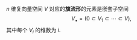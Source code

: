 
$n$ 维复向量空间 $V$ 对应的**旗流形**的元素是嵌套子空间
$$
V_\bullet = (0\subset V_1 \subset\cdots\subset V),
$$
其中每个 $V_i$ 的维数为 $i$.